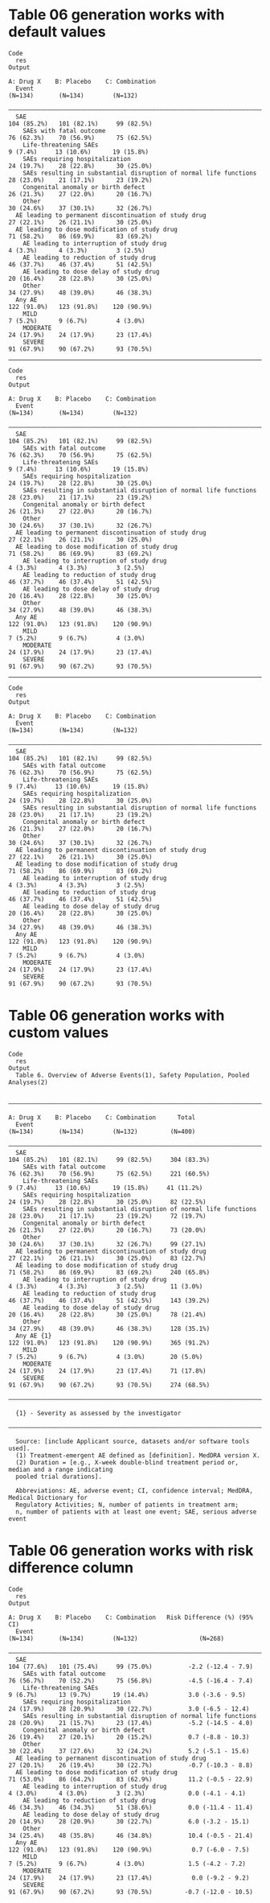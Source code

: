# Table 06 generation works with default values

    Code
      res
    Output
                                                                             A: Drug X    B: Placebo    C: Combination
      Event                                                                   (N=134)       (N=134)        (N=132)    
      ————————————————————————————————————————————————————————————————————————————————————————————————————————————————
      SAE                                                                   104 (85.2%)   101 (82.1%)     99 (82.5%)  
        SAEs with fatal outcome                                             76 (62.3%)    70 (56.9%)      75 (62.5%)  
        Life-threatening SAEs                                                9 (7.4%)     13 (10.6%)      19 (15.8%)  
        SAEs requiring hospitalization                                      24 (19.7%)    28 (22.8%)      30 (25.0%)  
        SAEs resulting in substantial disruption of normal life functions   28 (23.0%)    21 (17.1%)      23 (19.2%)  
        Congenital anomaly or birth defect                                  26 (21.3%)    27 (22.0%)      20 (16.7%)  
        Other                                                               30 (24.6%)    37 (30.1%)      32 (26.7%)  
      AE leading to permanent discontinuation of study drug                 27 (22.1%)    26 (21.1%)      30 (25.0%)  
      AE leading to dose modification of study drug                         71 (58.2%)    86 (69.9%)      83 (69.2%)  
        AE leading to interruption of study drug                             4 (3.3%)      4 (3.3%)        3 (2.5%)   
        AE leading to reduction of study drug                               46 (37.7%)    46 (37.4%)      51 (42.5%)  
        AE leading to dose delay of study drug                              20 (16.4%)    28 (22.8%)      30 (25.0%)  
        Other                                                               34 (27.9%)    48 (39.0%)      46 (38.3%)  
      Any AE                                                                122 (91.0%)   123 (91.8%)    120 (90.9%)  
        MILD                                                                 7 (5.2%)      9 (6.7%)        4 (3.0%)   
        MODERATE                                                            24 (17.9%)    24 (17.9%)      23 (17.4%)  
        SEVERE                                                              91 (67.9%)    90 (67.2%)      93 (70.5%)  

---

    Code
      res
    Output
                                                                             A: Drug X    B: Placebo    C: Combination
      Event                                                                   (N=134)       (N=134)        (N=132)    
      ————————————————————————————————————————————————————————————————————————————————————————————————————————————————
      SAE                                                                   104 (85.2%)   101 (82.1%)     99 (82.5%)  
        SAEs with fatal outcome                                             76 (62.3%)    70 (56.9%)      75 (62.5%)  
        Life-threatening SAEs                                                9 (7.4%)     13 (10.6%)      19 (15.8%)  
        SAEs requiring hospitalization                                      24 (19.7%)    28 (22.8%)      30 (25.0%)  
        SAEs resulting in substantial disruption of normal life functions   28 (23.0%)    21 (17.1%)      23 (19.2%)  
        Congenital anomaly or birth defect                                  26 (21.3%)    27 (22.0%)      20 (16.7%)  
        Other                                                               30 (24.6%)    37 (30.1%)      32 (26.7%)  
      AE leading to permanent discontinuation of study drug                 27 (22.1%)    26 (21.1%)      30 (25.0%)  
      AE leading to dose modification of study drug                         71 (58.2%)    86 (69.9%)      83 (69.2%)  
        AE leading to interruption of study drug                             4 (3.3%)      4 (3.3%)        3 (2.5%)   
        AE leading to reduction of study drug                               46 (37.7%)    46 (37.4%)      51 (42.5%)  
        AE leading to dose delay of study drug                              20 (16.4%)    28 (22.8%)      30 (25.0%)  
        Other                                                               34 (27.9%)    48 (39.0%)      46 (38.3%)  
      Any AE                                                                122 (91.0%)   123 (91.8%)    120 (90.9%)  
        MILD                                                                 7 (5.2%)      9 (6.7%)        4 (3.0%)   
        MODERATE                                                            24 (17.9%)    24 (17.9%)      23 (17.4%)  
        SEVERE                                                              91 (67.9%)    90 (67.2%)      93 (70.5%)  

---

    Code
      res
    Output
                                                                             A: Drug X    B: Placebo    C: Combination
      Event                                                                   (N=134)       (N=134)        (N=132)    
      ————————————————————————————————————————————————————————————————————————————————————————————————————————————————
      SAE                                                                   104 (85.2%)   101 (82.1%)     99 (82.5%)  
        SAEs with fatal outcome                                             76 (62.3%)    70 (56.9%)      75 (62.5%)  
        Life-threatening SAEs                                                9 (7.4%)     13 (10.6%)      19 (15.8%)  
        SAEs requiring hospitalization                                      24 (19.7%)    28 (22.8%)      30 (25.0%)  
        SAEs resulting in substantial disruption of normal life functions   28 (23.0%)    21 (17.1%)      23 (19.2%)  
        Congenital anomaly or birth defect                                  26 (21.3%)    27 (22.0%)      20 (16.7%)  
        Other                                                               30 (24.6%)    37 (30.1%)      32 (26.7%)  
      AE leading to permanent discontinuation of study drug                 27 (22.1%)    26 (21.1%)      30 (25.0%)  
      AE leading to dose modification of study drug                         71 (58.2%)    86 (69.9%)      83 (69.2%)  
        AE leading to interruption of study drug                             4 (3.3%)      4 (3.3%)        3 (2.5%)   
        AE leading to reduction of study drug                               46 (37.7%)    46 (37.4%)      51 (42.5%)  
        AE leading to dose delay of study drug                              20 (16.4%)    28 (22.8%)      30 (25.0%)  
        Other                                                               34 (27.9%)    48 (39.0%)      46 (38.3%)  
      Any AE                                                                122 (91.0%)   123 (91.8%)    120 (90.9%)  
        MILD                                                                 7 (5.2%)      9 (6.7%)        4 (3.0%)   
        MODERATE                                                            24 (17.9%)    24 (17.9%)      23 (17.4%)  
        SEVERE                                                              91 (67.9%)    90 (67.2%)      93 (70.5%)  

# Table 06 generation works with custom values

    Code
      res
    Output
      Table 6. Overview of Adverse Events(1), Safety Population, Pooled Analyses(2)
      
      ——————————————————————————————————————————————————————————————————————————————————————————————————————————————————————————————
                                                                             A: Drug X    B: Placebo    C: Combination      Total   
      Event                                                                   (N=134)       (N=134)        (N=132)         (N=400)  
      ——————————————————————————————————————————————————————————————————————————————————————————————————————————————————————————————
      SAE                                                                   104 (85.2%)   101 (82.1%)     99 (82.5%)     304 (83.3%)
        SAEs with fatal outcome                                             76 (62.3%)    70 (56.9%)      75 (62.5%)     221 (60.5%)
        Life-threatening SAEs                                                9 (7.4%)     13 (10.6%)      19 (15.8%)     41 (11.2%) 
        SAEs requiring hospitalization                                      24 (19.7%)    28 (22.8%)      30 (25.0%)     82 (22.5%) 
        SAEs resulting in substantial disruption of normal life functions   28 (23.0%)    21 (17.1%)      23 (19.2%)     72 (19.7%) 
        Congenital anomaly or birth defect                                  26 (21.3%)    27 (22.0%)      20 (16.7%)     73 (20.0%) 
        Other                                                               30 (24.6%)    37 (30.1%)      32 (26.7%)     99 (27.1%) 
      AE leading to permanent discontinuation of study drug                 27 (22.1%)    26 (21.1%)      30 (25.0%)     83 (22.7%) 
      AE leading to dose modification of study drug                         71 (58.2%)    86 (69.9%)      83 (69.2%)     240 (65.8%)
        AE leading to interruption of study drug                             4 (3.3%)      4 (3.3%)        3 (2.5%)       11 (3.0%) 
        AE leading to reduction of study drug                               46 (37.7%)    46 (37.4%)      51 (42.5%)     143 (39.2%)
        AE leading to dose delay of study drug                              20 (16.4%)    28 (22.8%)      30 (25.0%)     78 (21.4%) 
        Other                                                               34 (27.9%)    48 (39.0%)      46 (38.3%)     128 (35.1%)
      Any AE {1}                                                            122 (91.0%)   123 (91.8%)    120 (90.9%)     365 (91.2%)
        MILD                                                                 7 (5.2%)      9 (6.7%)        4 (3.0%)       20 (5.0%) 
        MODERATE                                                            24 (17.9%)    24 (17.9%)      23 (17.4%)     71 (17.8%) 
        SEVERE                                                              91 (67.9%)    90 (67.2%)      93 (70.5%)     274 (68.5%)
      ——————————————————————————————————————————————————————————————————————————————————————————————————————————————————————————————
      
      {1} - Severity as assessed by the investigator
      ——————————————————————————————————————————————————————————————————————————————————————————————————————————————————————————————
      
      Source: [include Applicant source, datasets and/or software tools used].
      (1) Treatment-emergent AE defined as [definition]. MedDRA version X.
      (2) Duration = [e.g., X-week double-blind treatment period or, median and a range indicating
      pooled trial durations].
      
      Abbreviations: AE, adverse event; CI, confidence interval; MedDRA, Medical Dictionary for
      Regulatory Activities; N, number of patients in treatment arm;
      n, number of patients with at least one event; SAE, serious adverse event

# Table 06 generation works with risk difference column

    Code
      res
    Output
                                                                             A: Drug X    B: Placebo    C: Combination   Risk Difference (%) (95% CI)
      Event                                                                   (N=134)       (N=134)        (N=132)                 (N=268)           
      ———————————————————————————————————————————————————————————————————————————————————————————————————————————————————————————————————————————————
      SAE                                                                   104 (77.6%)   101 (75.4%)     99 (75.0%)          -2.2 (-12.4 - 7.9)     
        SAEs with fatal outcome                                             76 (56.7%)    70 (52.2%)      75 (56.8%)          -4.5 (-16.4 - 7.4)     
        Life-threatening SAEs                                                9 (6.7%)      13 (9.7%)      19 (14.4%)           3.0 (-3.6 - 9.5)      
        SAEs requiring hospitalization                                      24 (17.9%)    28 (20.9%)      30 (22.7%)          3.0 (-6.5 - 12.4)      
        SAEs resulting in substantial disruption of normal life functions   28 (20.9%)    21 (15.7%)      23 (17.4%)          -5.2 (-14.5 - 4.0)     
        Congenital anomaly or birth defect                                  26 (19.4%)    27 (20.1%)      20 (15.2%)          0.7 (-8.8 - 10.3)      
        Other                                                               30 (22.4%)    37 (27.6%)      32 (24.2%)          5.2 (-5.1 - 15.6)      
      AE leading to permanent discontinuation of study drug                 27 (20.1%)    26 (19.4%)      30 (22.7%)          -0.7 (-10.3 - 8.8)     
      AE leading to dose modification of study drug                         71 (53.0%)    86 (64.2%)      83 (62.9%)          11.2 (-0.5 - 22.9)     
        AE leading to interruption of study drug                             4 (3.0%)      4 (3.0%)        3 (2.3%)            0.0 (-4.1 - 4.1)      
        AE leading to reduction of study drug                               46 (34.3%)    46 (34.3%)      51 (38.6%)          0.0 (-11.4 - 11.4)     
        AE leading to dose delay of study drug                              20 (14.9%)    28 (20.9%)      30 (22.7%)          6.0 (-3.2 - 15.1)      
        Other                                                               34 (25.4%)    48 (35.8%)      46 (34.8%)          10.4 (-0.5 - 21.4)     
      Any AE                                                                122 (91.0%)   123 (91.8%)    120 (90.9%)           0.7 (-6.0 - 7.5)      
        MILD                                                                 7 (5.2%)      9 (6.7%)        4 (3.0%)            1.5 (-4.2 - 7.2)      
        MODERATE                                                            24 (17.9%)    24 (17.9%)      23 (17.4%)           0.0 (-9.2 - 9.2)      
        SEVERE                                                              91 (67.9%)    90 (67.2%)      93 (70.5%)         -0.7 (-12.0 - 10.5)     

